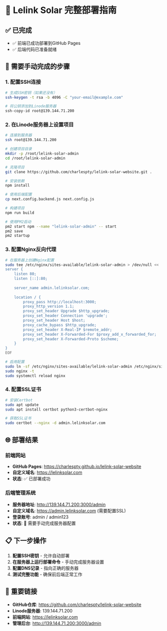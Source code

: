 # 🚀 Lelink Solar 完整部署指南

## ✅ 已完成
- ✅ 前端已成功部署到GitHub Pages
- ✅ 后端代码已准备就绪

## 🔧 需要手动完成的步骤

### 1. 配置SSH连接
```bash
# 生成SSH密钥（如果还没有）
ssh-keygen -t rsa -b 4096 -C "your-email@example.com"

# 将公钥添加到Linode服务器
ssh-copy-id root@139.144.71.200
```

### 2. 在Linode服务器上设置项目
```bash
# 连接到服务器
ssh root@139.144.71.200

# 创建项目目录
mkdir -p /root/lelink-solar-admin
cd /root/lelink-solar-admin

# 克隆项目
git clone https://github.com/charlespty/lelink-solar-website.git .

# 安装依赖
npm install

# 使用后端配置
cp next.config.backend.js next.config.js

# 构建项目
npm run build

# 使用PM2启动
pm2 start npm --name "lelink-solar-admin" -- start
pm2 save
pm2 startup
```

### 3. 配置Nginx反向代理
```bash
# 在服务器上创建Nginx配置
sudo tee /etc/nginx/sites-available/lelink-solar-admin > /dev/null << 'EOF'
server {
    listen 80;
    listen [::]:80;
    
    server_name admin.lelinksolar.com;
    
    location / {
        proxy_pass http://localhost:3000;
        proxy_http_version 1.1;
        proxy_set_header Upgrade $http_upgrade;
        proxy_set_header Connection 'upgrade';
        proxy_set_header Host $host;
        proxy_cache_bypass $http_upgrade;
        proxy_set_header X-Real-IP $remote_addr;
        proxy_set_header X-Forwarded-For $proxy_add_x_forwarded_for;
        proxy_set_header X-Forwarded-Proto $scheme;
    }
}
EOF

# 启用配置
sudo ln -sf /etc/nginx/sites-available/lelink-solar-admin /etc/nginx/sites-enabled/
sudo nginx -t
sudo systemctl reload nginx
```

### 4. 配置SSL证书
```bash
# 安装Certbot
sudo apt update
sudo apt install certbot python3-certbot-nginx

# 获取SSL证书
sudo certbot --nginx -d admin.lelinksolar.com
```

## 🌐 部署结果

### 前端网站
- **GitHub Pages**: https://charlespty.github.io/lelink-solar-website
- **自定义域名**: https://lelinksolar.com
- **状态**: ✅ 已部署成功

### 后端管理系统
- **服务器地址**: http://139.144.71.200:3000/admin
- **自定义域名**: https://admin.lelinksolar.com (需要配置SSL)
- **登录账号**: admin / admin123
- **状态**: 🔧 需要手动完成服务器配置

## 📋 下一步操作

1. **配置SSH密钥** - 允许自动部署
2. **在服务器上运行部署命令** - 手动完成服务器设置
3. **配置DNS记录** - 指向正确的服务器
4. **测试完整功能** - 确保前后端正常工作

## 🔗 重要链接

- **GitHub仓库**: https://github.com/charlespty/lelink-solar-website
- **Linode服务器**: 139.144.71.200
- **前端网站**: https://lelinksolar.com
- **管理后台**: http://139.144.71.200:3000/admin
